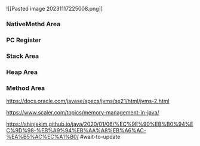 ![[Pasted image 20231117225008.png]]

### NativeMethd Area
### PC Register

### Stack Area


### Heap Area
### Method Area

https://docs.oracle.com/javase/specs/jvms/se21/html/jvms-2.html

https://www.scaler.com/topics/memory-management-in-java/

https://shinjekim.github.io/java/2020/01/06/%EC%9E%90%EB%B0%94%EC%9D%98-%EB%A9%94%EB%AA%A8%EB%A6%AC-%EA%B5%AC%EC%A1%B0/
#wait-to-update 